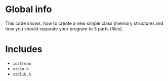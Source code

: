 # Global info
This code shows, how to create a new simple class (memory structure) and how you should separate your program to 3 parts (files).


# Includes
* `iostream`
* `stdio.h`
* `stdlib.h`
